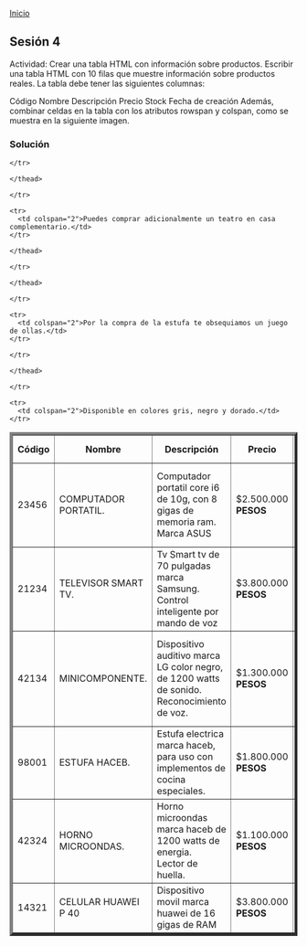 <!-- No borrar o modificar -->
[Inicio](./index.md)

## Sesión 4


Actividad: Crear una tabla HTML con información sobre productos.
Escribir una tabla HTML con 10 filas que muestre información sobre productos reales. La tabla debe tener las siguientes columnas:

Código
Nombre
Descripción
Precio
Stock
Fecha de creación
Además, combinar celdas en la tabla con los atributos rowspan y colspan, como se muestra en la siguiente imagen.

### Solución

<table border="5" cellpadding="3" cellspacing="10">
  <thead>
    <tr>
      <th>Código</th>
      <th>Nombre</th>
      <th colspan="2">Descripción</th>
      <th>Precio</th>
      <th>Stock</th>
      <th>Fecha de creación</th>
      <th>Lugar de creación</th>
      <th>Ubicación</th>
      <th>Estado</th>
      <th>Garantía</th>

    </tr>

  </thead>
  <tbody>
    <tr>
      <td rowspan="2">23456</td>
      <td rowspan="2">COMPUTADOR PORTATIL.</td>
      <td colspan="2">Computador portatil core i6 de 10g, con 8 gigas de memoria ram.<br>Marca ASUS</td>
      <td>$2.500.000<br><strong>PESOS</strong></td>
      <td>1742<br><strong>UNIDADES</strong></td>
      <td>15/12/23</td>
      <td>MEDELLIN,<br>COLOMBIA</td>
      <td>BODEGA.<br>78</td>
      <td>NUEVO.</td>
      <td>2 AÑOS A NIVEL MUNDIAL.<br><strong>NO APLICA PARA MAL USO...</strong></td>


    </thead>
  <tbody>
    <tr>
      <td rowspan="2">21234</td>
      <td rowspan="2">TELEVISOR SMART TV.</td>
      <td colspan="2">Tv Smart tv de 70 pulgadas marca Samsung.<br>Control inteligente por mando de voz</td>
      <td rowspan="2">$3.800.000<br><strong>PESOS</strong></td>
      <td rowspan="2">512<br><strong>UNIDADES</strong></td>
      <td rowspan="2">11/06/23</td>
      <td rowspan="2">MEDELLIN,<br>COLOMBIA</td>
      <td rowspan="2">BODEGA.<br>32</td>
      <td rowspan="2">DE EXHICICIÓN.</td>
      <td rowspan="2">1 AÑO Y MEDIO</td>

    </tr>

    <tr>
      <td colspan="2">Puedes comprar adicionalmente un teatro en casa complementario.</td>
    </tr>

    </thead>
  <tbody>
    <tr>
      <td rowspan="2">42134</td>
      <td rowspan="2">MINICOMPONENTE.</td>
      <td colspan="2">Dispositivo auditivo marca LG color negro, de 1200 watts de sonido.<br>Reconocimiento de voz.</td>
      <td>$1.300.000<br><strong>PESOS</strong></td>
      <td>7654<br><strong>UNIDADES</strong></td>
      <td>25/08/23</td>
      <td>MEDELLIN,<br>COLOMBIA</td>
      <td>BODEGA.<br>21</td>
      <td>NUEVO</td>
      <td>1 AÑO.<br>ADICIONAL PUEDES COMPRAR UN SEGURO CONTRA ROBO.</td>

    </tr>

    </thead>
  <tbody>
    <tr>
      <td rowspan="2">98001</td>
      <td rowspan="2">ESTUFA HACEB.</td>
      <td colspan="2">Estufa electrica marca haceb, para uso con implementos de cocina especiales.</td>
      <td rowspan="2">$1.800.000<br><strong>PESOS</strong></td>
      <td rowspan="2">1742<br><strong>UNIDADES</strong></td>
      <td rowspan="2">15/12/23</td>
      <td rowspan="2">MEDELLIN,<br>COLOMBIA</td>
      <td rowspan="2">BODEGA.<br>19</td>
      <td rowspan="2">NUEVA<br><strong>IMPORTADA</strong></td>
      <td rowspan="2">2 AÑOS</td>

    </tr>

    <tr>
      <td colspan="2">Por la compra de la estufa te obsequiamos un juego de ollas.</td>
    </tr>

  </tbody>
    
</thead>
  <tbody>
    <tr>
      <td rowspan="2">42324</td>
      <td rowspan="2">HORNO MICROONDAS.</td>
      <td colspan="2">Horno microondas marca haceb de 1200 watts de energia.<br>Lector de huella.</td>
      <td>$1.100.000<br><strong>PESOS</strong></td>
      <td>656<br><strong>UNIDADES</strong></td>
      <td>25/12/23</td>
      <td>MEDELLIN,<br>COLOMBIA</td>
      <td>BODEGA.<br>01</td>
      <td>NUEVO</td>
      <td>1 AÑO Y MEDIO.</td>

    </tr>

    </thead>
  <tbody>
    <tr>
      <td rowspan="2">14321</td>
      <td rowspan="2">CELULAR HUAWEI P 40</td>
      <td colspan="2">Dispositivo movil marca huawei de 16 gigas de RAM</td>
      <td rowspan="2">$3.800.000<br><strong>PESOS</strong></td>
      <td rowspan="2">1200<br><strong>UNIDADES</strong></td>
      <td rowspan="2">01/09/23</td>
      <td rowspan="2">MEDELLIN,<br>COLOMBIA</td>
      <td rowspan="2">BODEGA.<br>19</td>
      <td rowspan="2">NUEVO<br><strong>IMPORTADA</strong></td>
      <td rowspan="2">2 AÑOS</td>

    </tr>

    <tr>
      <td colspan="2">Disponible en colores gris, negro y dorado.</td>
    </tr>

  </tbody>
</table>





